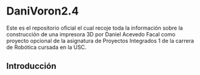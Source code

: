 # DaniVoron2.4

Este es el repositorio oficial el cual recoje toda la información sobre la construcción de una impresora 3D por Daniel Acevedo Facal como proyecto opcional de la asignatura de Proyectos Integrados 1 de la carrera de Robótica cursada en la USC.

## Introducción
